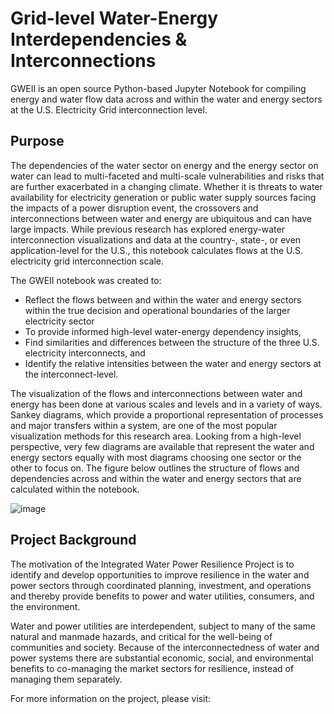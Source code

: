 # Grid-level Water-Energy Interdependencies & Interconnections
GWEII is an open source Python-based Jupyter Notebook for compiling energy and water flow data across and within the water and energy sectors at the U.S. Electricity Grid interconnection level.

## Purpose
The dependencies of the water sector on energy and the energy sector on water can lead to multi-faceted and multi-scale vulnerabilities and risks that are further exacerbated in a changing climate. Whether it is threats to water availability for electricity generation or public water supply sources facing the impacts of a power disruption event, the crossovers and interconnections between water and energy are ubiquitous and can have large impacts. While previous research has explored energy-water interconnection visualizations and data at the country-, state-, or even application-level for the U.S., this notebook calculates flows at the U.S. electricity grid interconnection scale. 

The GWEII notebook was created to:

* Reflect the flows between and within the water and energy sectors within the true decision and operational boundaries of the larger electricity sector 
* To provide informed high-level water-energy dependency insights,
* Find similarities and differences between the structure of the three U.S. electricity interconnects, and 
* Identify the relative intensities between the water and energy sectors at the interconnect-level. 

The visualization of the flows and interconnections between water and energy has been done at various scales and levels and in a variety of ways. Sankey diagrams, which provide a proportional representation of processes and major transfers within a system, are one of the most popular visualization methods for this research area. Looking from a high-level perspective, very few diagrams are available that represent the water and energy sectors equally with most diagrams choosing one sector or the other to focus on. The figure below outlines the structure of flows and dependencies across and within the water and energy sectors that are calculated within the notebook.

![image](https://user-images.githubusercontent.com/74064300/135877886-91cac5ec-614a-4fee-b9d2-3561bb69d62c.png)


## Project Background

The motivation of the Integrated Water Power Resilience Project is to identify and develop opportunities to improve resilience in the water and power sectors through coordinated planning, investment, and operations and thereby provide benefits to power and water utilities, consumers, and the environment. 

Water and power utilities are interdependent, subject to many of the same natural and manmade hazards, and critical for the well-being of communities and society. Because of the interconnectedness of water and power systems there are substantial economic, social, and environmental benefits to co-managing the market sectors for resilience, instead of managing them separately.   

For more information on the project, please visit:

